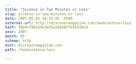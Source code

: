 ```yaml
---
title: "Science in Two Minutes or Less"
slug: science-in-two-minutes-or-less
date: 2007-05-02 16:35:05 -0500
external-url: http://discovermagazine.com/twominutesorless
hash: 3bb4cf98a3de3ed5e28b6827bf815bcd
year: 2007
month: 05
scheme: http
host: discovermagazine.com
path: /twominutesorless

---
```



